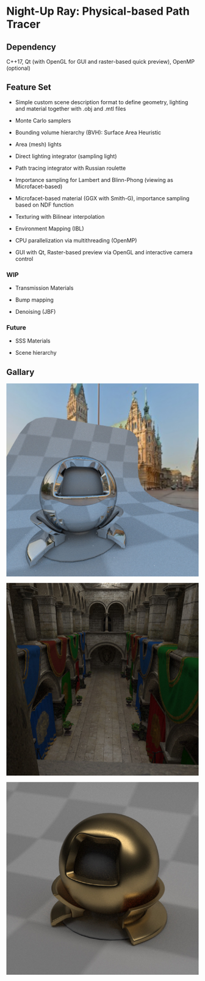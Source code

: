 # Night-Up Ray: Physical-based Path Tracer

## Dependency

C++17, Qt (with OpenGL for GUI and raster-based quick preview), OpenMP (optional)

## Feature Set

- Simple custom scene description format to define geometry, lighting and material together with .obj and .mtl files

- Monte Carlo samplers

- Bounding volume hierarchy (BVH): Surface Area Heuristic

- Area (mesh) lights

- Direct lighting integrator (sampling light)

- Path tracing integrator with Russian roulette

- Importance sampling for Lambert and Blinn-Phong (viewing as Microfacet-based)

- Microfacet-based material (GGX with Smith-G), importance sampling based on NDF function

- Texturing with Bilinear interpolation

- Environment Mapping (IBL)

- CPU parallelization via multithreading (OpenMP)

- GUI with Qt, Raster-based preview via OpenGL and interactive camera control


### WIP

- Transmission Materials

- Bump mapping

- Denoising (JBF)


### Future

- SSS Materials

- Scene hierarchy


## Gallary

![mitsuba-envmap-512x512x512](https://github.com/mollnn/nuRay/blob/main/docs/imgs/mitsuba-envmap-512x512x512.jpg?raw=true)

![sponza_512x512x256](https://github.com/mollnn/nuRay/blob/main/docs/imgs/sponza_512x512x256.jpg?raw=true)

![mitsuba_gold_512x512x512](https://github.com/mollnn/nuRay/blob/main/docs/imgs/mitsuba_gold_512x512x512.jpg?raw=true)